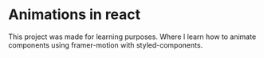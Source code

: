 # Animations in react

This project was made for learning purposes. Where I learn how to animate components using framer-motion with styled-components.
